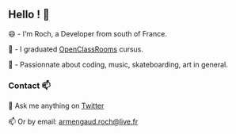 ## Hello ! 👋

😄 - I'm Roch, a Developer from south of France.

🌱 - I graduated [OpenClassRooms](https://openclassrooms.com/fr/paths/516-developpeur-dapplication-javascript-react) cursus.

🔭 - Passionnate about coding, music, skateboarding, art in general.

### Contact 📫

💬 Ask me anything on <a href="https://twitter.com/Blacksvshi">Twitter</a>

📫 Or by email: <a href="mailto:armengaud.roch@live.fr">armengaud.roch@live.fr</a>
